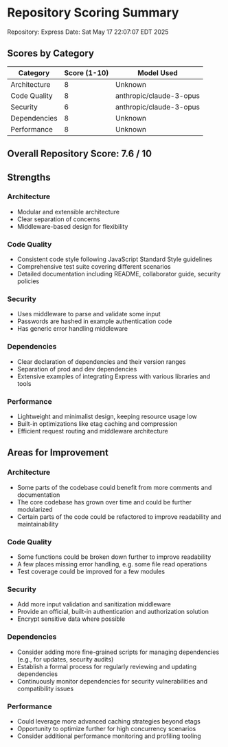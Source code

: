 # Repository Scoring Summary
Repository: Express
Date: Sat May 17 22:07:07 EDT 2025

## Scores by Category

| Category | Score (1-10) | Model Used |
|----------|--------------|------------|
| Architecture | 8 | Unknown |
| Code Quality | 8 | anthropic/claude-3-opus |
| Security | 6 | anthropic/claude-3-opus |
| Dependencies | 8 | Unknown |
| Performance | 8 | Unknown |

## Overall Repository Score: 7.6 / 10

## Strengths

### Architecture
- Modular and extensible architecture
- Clear separation of concerns
- Middleware-based design for flexibility

### Code Quality
- Consistent code style following JavaScript Standard Style guidelines
- Comprehensive test suite covering different scenarios
- Detailed documentation including README, collaborator guide, security policies

### Security
- Uses middleware to parse and validate some input
- Passwords are hashed in example authentication code
- Has generic error handling middleware 

### Dependencies
- Clear declaration of dependencies and their version ranges
- Separation of prod and dev dependencies
- Extensive examples of integrating Express with various libraries and tools

### Performance
- Lightweight and minimalist design, keeping resource usage low
- Built-in optimizations like etag caching and compression
- Efficient request routing and middleware architecture

## Areas for Improvement

### Architecture
- Some parts of the codebase could benefit from more comments and documentation
- The core codebase has grown over time and could be further modularized
- Certain parts of the code could be refactored to improve readability and maintainability

### Code Quality
- Some functions could be broken down further to improve readability
- A few places missing error handling, e.g. some file read operations 
- Test coverage could be improved for a few modules

### Security
- Add more input validation and sanitization middleware
- Provide an official, built-in authentication and authorization solution
- Encrypt sensitive data where possible 

### Dependencies
- Consider adding more fine-grained scripts for managing dependencies (e.g., for updates, security audits)
- Establish a formal process for regularly reviewing and updating dependencies
- Continuously monitor dependencies for security vulnerabilities and compatibility issues

### Performance
- Could leverage more advanced caching strategies beyond etags
- Opportunity to optimize further for high concurrency scenarios
- Consider additional performance monitoring and profiling tooling

